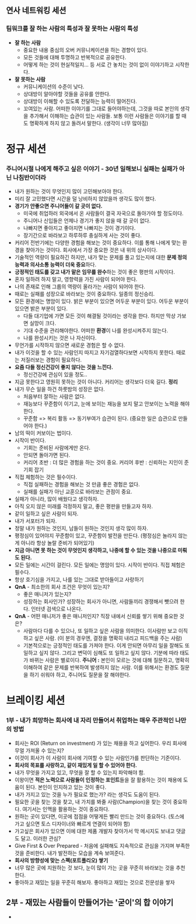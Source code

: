 ## 연사 네트워킹 세션
### 팀워크를 잘 하는 사람의 특성과 잘 못하는 사람의 특성
- **잘 하는 사람**
	- 중요한 내용 중심의 오버 커뮤니케이션을 하는 경향이 있다.
	- 모든 것들에 대해 투명하고 반복적으로 공유한다.
	- 어떻게 하는 것이 현실적일지... 등 서로 간 놓치는 것이 없이 이야기하고 시작한다.
- **잘 못하는 사람**
	- 커뮤니케이션의 수준이 낮다. 
	- 상대방이 알아야할 것들을 공유를 안한다.
	- 상대방이 이해할 수 있도록 전달하는 능력이 떨어진다.
	- 꼬여있는 사람. 어떠한 이야기를 그대로 들어야하는데, 그것을 따로 본인의 생각을 추가해서 이해하는 습관이 있는 사람들. 보통 이런 사람들은 이야기를 할 때도 명확하게 하지 않고 돌려서 말한다. (생각이 너무 많아짐)
# 정규 세션
### 주니어시절 나에게 해주고 싶은 이야기 - 30년 일해보니 실패는 실패가 아닌 나침반이더라
- 내가 원하는 것이 무엇인지 많이 고민해보아야 한다.
- 미리 잘 고민했다면 시간을 덜 낭비하지 않았을까 생각도 많이 했다.
- **경기가 안좋으면 주니어들이 갈 곳이 없다.**
	- 미국에 취업하러 외국에서 온 사람들이 결국 자국으로 돌아가야 할 정도이다.
	- 주니어나 신입들은 언제나 경기가 좋지 않을 때 갈 곳이 없다.
	- 나빠지면 좋아지고 좋아지면 나빠지는 것이 경기이다. 
	- 장기간으로 바라보고 하루하루 충실하게 사는 것이 좋다.
- 커리어 전반기에는 다양한 경험을 해보는 것이 중요하다. 이를 통해 나에게 맞는 환경을 찾아가는 것이다. 회사에서 가장 중요한 것은 내 위의 상사이다.
- 기술적인 역량이 필요하긴 하지만, 내가 맞는 문제를 풀고 있는지에 대한 **문제 정의 능력과 의사소통 능력이 더욱 중요**하다.
- **긍정적인 태도를 갖고 내가 맡은 임무를 완수**하는 것이 좋은 평판의 시작이다.
- 혼자 일하려 하지 말고, 영향력을 가진 사람이 되어야 한다.
- 나의 존재로 인해 그룹의 역량이 올라가는 사람이 되어야 한다.
- 때로는 실패를 성장으로 바라보는 것이 중요하다. 일종의 정신승리.
- 모든 환경에는 명암이 있다. 밝은 부분이 있으면 어두운 부분이 있다. 어두운 부분이 있으면 밝은 부분이 있다.
	- 다들 대기업에 가면 모든 것이 해결될 것이라는 생각을 한다. 하지만 막상 가보면 실망이 크다.
	- 기대 수준을 관리해야한다. 어떠한 **환경**이 나를 완성시켜주지 않는다.
	- 나를 완성시키는 것은 나 자신이다.
- 무언가를 시작하지 않으면 새로운 경험은 할 수 없다.
- 내가 이것을 할 수 있는 사람인지 따지고 자기검열하다보면 시작하지 못한다. 때로는 저질러보는 경험이 필요하다.
- **요즘 다들 정신건강이 좋지 않다는 것을 느낀다.**
	- 정신건강에 관심이 있을 정도..
- 지금 못한다고 영원히 못하는 것이 아니다. 커리어는 생각보다 더욱 길다.
**정리**
- 내가 무슨 일을 하건 하룻밤의 성장은 없다.
	- 처음부터 잘하는 사람은 없다.
	- 재능보다 꾸준함이 이기고, 눈에 보이는 재능을 보지 말고 안보이는 노력을 해야한다.
	- 꾸준함 => 복리 활동 => 동기부여가 습관이 된다. (중요한 일은 습관으로 만들어야 한다.)
- 남의 떡이 커보이는 법이다.
- 시작이 반이다. 
	- 기회는 준비된 사람에게만 온다.
	- 안되면 돌아가면 된다.
	- 커리어 초반 : 더 많은 경험을 하는 것이 중요. 커리어 후반 : 신뢰하는 지인이 준 기회 잡기
- 직접 체험하는 것은 필수이다.
	- 직접 실패하는 경험을 해보는 것 만큼 좋은 경험은 없다.
	- 실패를 실패가 아닌 교훈으로 바라보는 관점이 중요.
- 실패가 아니라, 많이 배웠다고 생각하자.
- 아직 오지 않은 미래를 걱정하지 말고, 좋은 평판을 만들고자 하자.
- 같이 일하고 싶은 사람이 되자.
- 내가 서포터가 되자.
- 정말 내가 원하는 것인지, 남들이 원하는 것인지 생각 많이 하자.
- 평정심이 있어야지 꾸준함이 있고, 꾸준함이 발전을 만든다. (평정심은 놀라지 않는게 아니라 항상 놀랄 준비가 되어있기)
- **지금 아니면 못 하는 것이 무엇인지 생각하고, 나중에 할 수 있는 것을 나중으로 미뤄도 된다.**
- 모든 일에는 시간이 걸린다. 모든 일에는 명암이 있다. 시작이 반이다. 직접 체험은 필수다. 
- 항상 호기심을 가지고, 나를 있는 그대로 받아들이고 사랑하기
- **QnA** - 최소한의 회사 조건은 무엇이 있는지?
	- 좋은 매니저가 있는지?
	- 성장하는 회사인가? 성장하는 회사가 아니면, 사람들끼리 경쟁해서 뺏으려 한다. 인터넷 검색으로 나온다.
- **QnA** - 어떤 매니저가 좋은 매니저인지? 직장 내에서 신뢰를 쌓기 위해 중요한 것은?
	- 사람마다 다를 수 있으나, 또 일하고 싶은 사람을 의미한다. 이사람만 보고 이직하고 싶은 사람. (이 분의 경우엔, 결정을 명확히 내리고 피드백을 주는 사람)
	- 기본적으로는 긍정적인 태도를 가져야 한다. 이게 안되면 아무리 일을 잘해도 또 일하고 싶지 않다. 그리고 변덕이 심해도 또 일하고 싶지 않다. 기분에 따라 태도가 바뀌는 사람은 별로이다. **주니어 :** 본인이 모르는 것에 대해 질문하고, 명확히 이해하여 같은 문제를 반복하여 발생하지 않는 사람. 이를 위해서는 환경도 질문을 하기 쉬워야 하고, 주니어도 질문을 잘 해야한다.
# 브레이킹 세션
### 1부 - 내가 희망하는 회사에 내 자리 만들어서 취업하는 매우 주관적인 나만의 방법
- 회사는 ROI (Return on investment) 가 있는 채용을 하고 싶어한다. 우리 회사에 무얼 가져올 수 있는지?
- 이것이 회사가 이 사람이 회사에 기여할 수 있는 사람인가를 판단하는 기준이다.
- **회사의 목표를 사랑하고, 같이 재밌게 일 할 수 있어야 한다.**
- 내가 무엇을 가지고 있고, 무엇을 잘 할 수 있는지 파악해야 함.
- 이왕이면 **적은 노력으로 사람들이 인정하는 포인트**들을 잘 활용하는 것이 채용에 도움이 된다. 본인이 인지하고 있는 것이 좋다.
- 내가 가지고 있는 것을 누가 필요로 했는가? 라는 생각도 도움이 된다.
- 필요한 곳을 찾는 것을 찾고, 내 가치를 봐줄 사람(Champion)을 찾는 것이 중요하다. 여기서는 인맥을 활용하는 것이 중요하다.
- 원하는 곳이 있다면, 이곳에 접점을 어떻게든 빨리 만드는 것이 중요하다. (토스에 가고 싶으면 토스 디자이너와 빠르게 연결이 되어야 함)
- 가고싶은 회사가 있으면 이에 대한 제품 개발자 찾아가서 막 메시지도 보내고 댓글도 달고. 이러한 관심?
- Give First & Over Prepared - 처음에 실패해도 지속적으로 관심을 가지며 부족한 것을 준비한다. 내가 발전하는 모습을 계속 보여준다.
- **회사의 방향성에 맞는 스펙(포트폴리오) 쌓기**
- 너무 많은 곳에 지원하는 것 보다, 눈이 많이 가는 곳을 꾸준히 바라보는 것을 추천한다.
- 좋아하고 재밌는 일을 꾸준히 해보자. 좋아하고 재밌는 것으로 전문성을 쌓자
## 2부 - 재밌는 사람들이 만들어가는 '굳이'의 합 이야기
- 